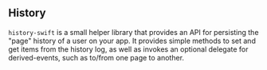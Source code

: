 ## History

`history-swift` is a small helper library that provides an API for persisting the "page" history of a user on your app. It provides simple methods to set and get items from the history log, as well as invokes an optional delegate for derived-events, such as to/from one page to another.
